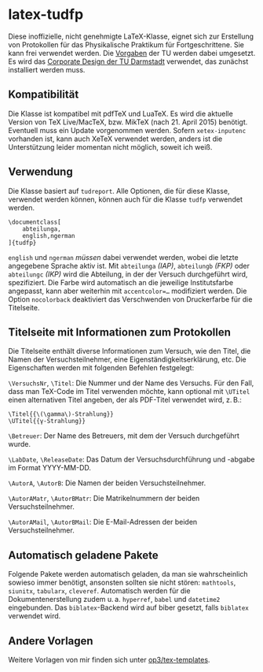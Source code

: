 # latex-tudfp

Diese inoffizielle, nicht genehmigte LaTeX-Klasse, eignet sich zur Erstellung von Protokollen für das Physikalische Praktikum für Fortgeschrittene. Sie kann frei verwendet werden. Die [Vorgaben](http://www.physik.tu-darmstadt.de/media/fachbereich_physik/phys_studium/phys_studium_bachelor/phys_studium_bsc_praktika/fpspielregeln.pdf) der TU werden dabei umgesetzt. Es wird das [Corporate Design der TU Darmstadt](http://exp1.fkp.physik.tu-darmstadt.de/tuddesign/) verwendet, das zunächst installiert werden muss.

## Kompatibilität

Die Klasse ist kompatibel mit pdfTeX und LuaTeX. Es wird die aktuelle Version von TeX Live/MacTeX, bzw. MikTeX (nach 21. April 2015) benötigt. Eventuell muss ein Update vorgenommen werden. Sofern `xetex-inputenc` vorhanden ist, kann auch XeTeX verwendet werden, anders ist die Unterstützung leider momentan nicht möglich, soweit ich weiß.

## Verwendung
Die Klasse basiert auf `tudreport`. Alle Optionen, die für diese Klasse, verwendet werden können, können auch für die Klasse `tudfp` verwendet werden.

```
\documentclass[
    abteilunga,
    english,ngerman
]{tudfp}
```

`english` und `ngerman` *müssen* dabei verwendet werden, wobei die letzte angegebene Sprache aktiv ist. Mit `abteilunga` *(IAP)*, `abteilungb` *(FKP)* oder `abteilungc` *(IKP)* wird die Abteilung, in der der Versuch durchgeführt wird, spezifiziert. Die Farbe wird automatisch an die jeweilige Institutsfarbe angepasst, kann aber weiterhin mit `accentcolor=…` modifiziert werden. Die Option `nocolorback` deaktiviert das Verschwenden von Druckerfarbe für die Titelseite.

## Titelseite mit Informationen zum Protokollen

Die Titelseite enthält diverse Informationen zum Versuch, wie den Titel, die Namen der Versuchsteilnehmer, eine Eigenständigkeitserklärung, etc. Die Eigenschaften werden mit folgenden Befehlen festgelegt:


`\VersuchsNr`, `\Titel`: Die Nummer und der Name des Versuchs. Für den Fall, dass man TeX-Code im Titel verwenden möchte, kann optional mit `\UTitel` einen alternativen Titel angeben, der als PDF-Titel verwendet wird, z. B.:

```
\Titel{{\(\gamma\)-Strahlung}}
\UTitel{{γ-Strahlung}}
```

`\Betreuer`: Der Name des Betreuers, mit dem der Versuch durchgeführt wurde.

`\LabDate`, `\ReleaseDate`: Das Datum der Versuchsdurchführung und -abgabe im Format YYYY-MM-DD.

`\AutorA`, `\AutorB`: Die Namen der beiden Versuchsteilnehmer.

`\AutorAMatr`, `\AutorBMatr`: Die Matrikelnummern der beiden Versuchsteilnehmer.

`\AutorAMail`, `\AutorBMail`: Die E-Mail-Adressen der beiden Versuchsteilnehmer.

## Automatisch geladene Pakete
Folgende Pakete werden automatisch geladen, da man sie wahrscheinlich sowieso immer benötigt, ansonsten sollten sie nicht stören: `mathtools`, `siunitx`, `tabularx`, `cleveref`. Automatisch werden für die Dokumentenerstellung zudem u. a. `hyperref`, `babel` und `datetime2` eingebunden. Das `biblatex`-Backend wird auf biber gesetzt, falls `biblatex` verwendet wird.

## Andere Vorlagen
Weitere Vorlagen von mir finden sich unter [op3/tex-templates](https://github.com/op3/tex-templates).
